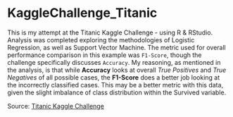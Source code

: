 # KaggleChallenge_Titanic

This is my attempt at the Titanic Kaggle Challenge - using R & RStudio. Analysis was completed exploring the methodologies of Logistic Regression, as well as Support Vector Machine. The metric used for overall performance comparison in this example was `F1-Score`, though the challenge specifically discusses `Accuracy`. My reasoning, as mentioned in the analysis, is that while **Accuracy** looks at overall *True Positives* and *True Negatives* of all possible cases, the **F1-Score** does a better job looking at the incorrectly classified cases. This may be a better metric with this data, given the slight imbalance of class distribution within the Survived variable. 

Source: [Titanic Kaggle Challenge](https://www.kaggle.com/c/titanic/overview)
